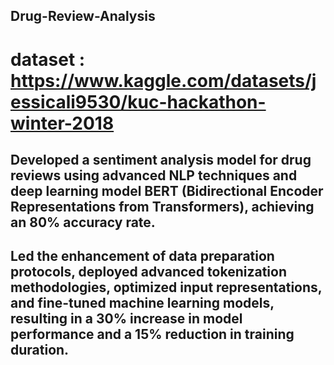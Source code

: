 ## Drug-Review-Analysis
# dataset : https://www.kaggle.com/datasets/jessicali9530/kuc-hackathon-winter-2018

## Developed a sentiment analysis model for drug reviews using advanced NLP techniques and deep learning model BERT (Bidirectional Encoder Representations from Transformers), achieving an 80% accuracy rate.
## Led the enhancement of data preparation protocols, deployed advanced tokenization methodologies, optimized input representations, and fine-tuned machine learning models, resulting in a 30% increase in model performance and a 15% reduction in training duration.
